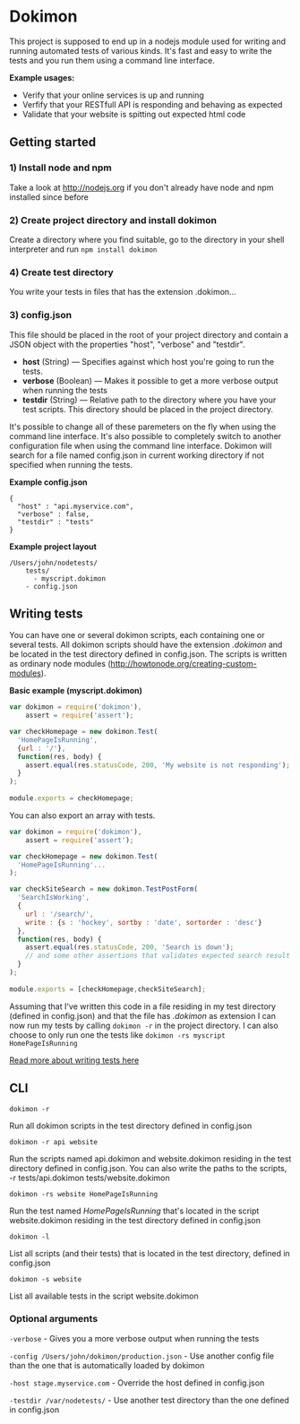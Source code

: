 # Dokimon

This project is supposed to end up in a nodejs module used for writing and running automated tests of various kinds. 
It's fast and easy to write the tests and you run them using a command line interface.

<strong>Example usages:</strong>

  - Verify that your online services is up and running
  - Verfify that your RESTfull API is responding and behaving as expected
  - Validate that your website is spitting out expected html code 

## Getting started

### 1) Install node and npm
Take a look at http://nodejs.org if you don't already have node and npm installed since before

### 2) Create project directory and install dokimon
Create a directory where you find suitable, go to the directory in your shell interpreter and run 
``npm install dokimon``

### 4) Create test directory
You write your tests in files that has the extension .dokimon...

### 3) config.json
This file should be placed in the root of your project directory and contain a JSON object with 
the properties "host", "verbose" and "testdir". 

  - <strong>host</strong> (String) —  Specifies against which host you're going to run the tests. 
  - <strong>verbose</strong> (Boolean) — Makes it possible to get a more verbose output when running the tests
  - <strong>testdir</strong> (String) — Relative path to the directory where you have your test scripts.
  This directory should be placed in the project directory.

It's possible to change all of these paremeters on the fly when using the command line interface. It's also
possible to completely switch to another configuration file when using the command line interface. Dokimon 
will search for a file named config.json in current working directory if not specified when running the tests.

<strong>Example config.json</strong>

```
{
  "host" : "api.myservice.com",
  "verbose" : false,
  "testdir" : "tests"
}
```

<strong>Example project layout</strong>

```
/Users/john/nodetests/
    tests/
      - myscript.dokimon
    - config.json
```

## Writing tests

You can have one or several dokimon scripts, each containing one or several tests. All dokimon scripts should have
the extension <em>.dokimon</em> and be located in the test directory defined in config.json. The scripts is written as ordinary node modules (http://howtonode.org/creating-custom-modules). 

<strong>Basic example (myscript.dokimon)</strong>

```js
var dokimon = require('dokimon'),
    assert = require('assert');

var checkHomepage = new dokimon.Test(
  'HomePageIsRunning', 
  {url : '/'}, 
  function(res, body) {
    assert.equal(res.statusCode, 200, 'My website is not responding');
  }
);
      
module.exports = checkHomepage;
```

You can also export an array with tests. 

```js
var dokimon = require('dokimon'),
    assert = require('assert');

var checkHomepage = new dokimon.Test(
  'HomePageIsRunning'...
);

var checkSiteSearch = new dokimon.TestPostForm(
  'SearchIsWorking', 
  {
    url : '/search/',
    write : {s : 'hockey', sortby : 'date', sortorder : 'desc'}
  },
  function(res, body) {
    assert.equal(res.statusCode, 200, 'Search is down');
    // and some other assertions that validates expected search result
  }
);
  
module.exports = [checkHomepage,checkSiteSearch];
```

Assuming that I've written this code in a file residing in my test directory (defined in config.json) and that the file has <em>.dokimon</em> as extension I can now run my tests by calling `dokimon -r` in the project directory. I can also choose to only run one the tests like `dokimon -rs myscript HomePageIsRunning`

[Read more about writing tests here](https://github.com/victorjonsson/nodejs-dokimon/wiki/Writing-tests)

## CLI
```
dokimon -r
```
Run all dokimon scripts in the test directory defined in config.json

```
dokimon -r api website
```
Run the scripts named api.dokimon and website.dokimon residing in the test directory defined in config.json. You can 
also write the paths to the scripts, -r tests/api.dokimon tests/website.dokimon

```
dokimon -rs website HomePageIsRunning
```
Run the test named <em>HomePageIsRunning</em> that's located in the script website.dokimon residing in the test
directory defined in config.json

```
dokimon -l
```
List all scripts (and their tests) that is located in the test directory, defined in config.json

```
dokimon -s website
```
List all available tests in the script website.dokimon

### Optional arguments

`-verbose` - Gives you a more verbose output when running the tests

`-config /Users/john/dokimon/production.json` - Use another config file than the one that is automatically loaded by dokimon

`-host stage.myservice.com` - Override the host defined in config.json

`-testdir /var/nodetests/` - Use another test directory than the one defined in config.json

